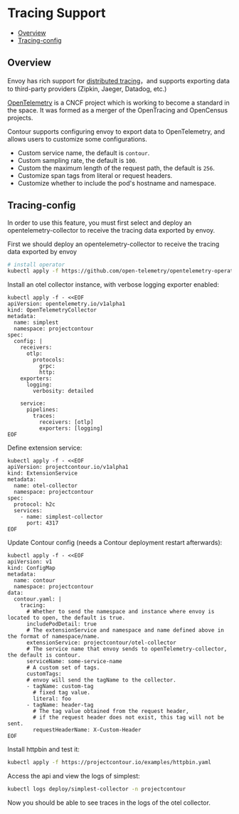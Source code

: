 # Tracing Support

- [Overview](#overview)
- [Tracing-config](#tracing-config)

## Overview

Envoy has rich support for [distributed tracing][1]，and supports exporting data to third-party providers (Zipkin, Jaeger, Datadog, etc.)

[OpenTelemetry][2] is a CNCF project which is working to become a standard in the space. It was formed as a merger of the OpenTracing and OpenCensus projects.

Contour supports configuring envoy to export data to OpenTelemetry, and allows users to customize some configurations.

- Custom service name, the default is `contour`.
- Custom sampling rate, the default is `100`.
- Custom the maximum length of the request path, the default is `256`.
- Customize span tags from literal or request headers.
- Customize whether to include the pod's hostname and namespace.

## Tracing-config

In order to use this feature, you must first select and deploy an opentelemetry-collector to receive the tracing data exported by envoy. 

First we should deploy an opentelemetry-collector to receive the tracing data exported by envoy
```bash
# install operator
kubectl apply -f https://github.com/open-telemetry/opentelemetry-operator/releases/latest/download/opentelemetry-operator.yaml
```

Install an otel collector instance, with verbose logging exporter enabled:
```shell
kubectl apply -f - <<EOF
apiVersion: opentelemetry.io/v1alpha1
kind: OpenTelemetryCollector
metadata:
  name: simplest
  namespace: projectcontour
spec:
  config: |
    receivers:
      otlp:
        protocols:
          grpc:
          http:
    exporters:
      logging:
        verbosity: detailed

    service:
      pipelines:
        traces:
          receivers: [otlp]
          exporters: [logging]
EOF
```

Define extension service:
```shell
kubectl apply -f - <<EOF
apiVersion: projectcontour.io/v1alpha1
kind: ExtensionService
metadata:
  name: otel-collector
  namespace: projectcontour
spec:
  protocol: h2c
  services:
    - name: simplest-collector
      port: 4317
EOF
```

Update Contour config (needs a Contour deployment restart afterwards):
```shell
kubectl apply -f - <<EOF
apiVersion: v1
kind: ConfigMap
metadata:
  name: contour
  namespace: projectcontour
data:
  contour.yaml: |
    tracing:
      # Whether to send the namespace and instance where envoy is located to open, the default is true.
      includePodDetail: true
      # The extensionService and namespace and name defined above in the format of namespace/name.
      extensionService: projectcontour/otel-collector
      # The service name that envoy sends to openTelemetry-collector, the default is contour.
      serviceName: some-service-name
      # A custom set of tags.
      customTags:
      # envoy will send the tagName to the collector.
      - tagName: custom-tag
        # fixed tag value.
        literal: foo
      - tagName: header-tag
        # The tag value obtained from the request header, 
        # if the request header does not exist, this tag will not be sent.
        requestHeaderName: X-Custom-Header        
EOF
```

Install httpbin and test it:
```bash
kubectl apply -f https://projectcontour.io/examples/httpbin.yaml
```

Access the api and view the logs of simplest:
```bash
kubectl logs deploy/simplest-collector -n projectcontour
```

Now you should be able to see traces in the logs of the otel collector.

[1]: https://www.envoyproxy.io/docs/envoy/latest/intro/arch_overview/observability/tracing
[2]: https://opentelemetry.io/

